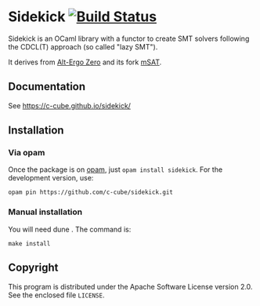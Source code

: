 # Sidekick [![Build Status](https://travis-ci.org/c-cube/sidekick.svg?branch=master)](https://travis-ci.org/c-cube/sidekick)

Sidekick is an OCaml library with a functor to create SMT solvers following
the CDCL(T) approach (so called "lazy SMT").

It derives from [Alt-Ergo Zero](http://cubicle.lri.fr/alt-ergo-zero)
and its fork [mSAT](https://github.com/gbury/msat).


## Documentation

See https://c-cube.github.io/sidekick/

## Installation

### Via opam

Once the package is on [opam](http://opam.ocaml.org), just `opam install sidekick`.
For the development version, use:

    opam pin https://github.com/c-cube/sidekick.git

### Manual installation

You will need dune . The command is:

    make install

## Copyright

This program is distributed under the Apache Software License version
2.0. See the enclosed file `LICENSE`.
